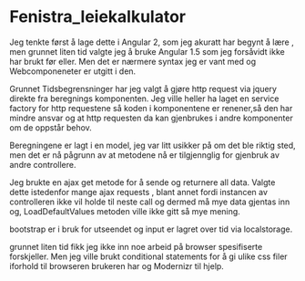 # Fenistra_leiekalkulator


Jeg tenkte først å lage dette i Angular 2, som jeg akuratt har begynt å lære , men grunnet liten tid valgte jeg å bruke Angular 1.5 som jeg forsåvidt ikke har brukt før eller. Men det er nærmere syntax jeg er vant med og Webcomponeneter er utgitt i den.

Grunnet Tidsbegrensninger har jeg valgt å gjøre http request via jquery direkte fra beregnings komponenten. Jeg ville heller ha laget en service factory for http requestene så koden i komponentene er renener,så den har mindre ansvar og at http requesten da kan gjenbrukes i andre komponenter om de oppstår behov.

Beregningene er lagt i en model, jeg var litt usikker på om det ble riktig sted, men det er nå pågrunn av at metodene nå er tilgjennglig for gjenbruk av andre controllere.

Jeg brukte en ajax get metode for å sende og returnere all data. Valgte dette istedenfor mange ajax requests , blant annet fordi instancen av controlleren ikke vil holde til neste call og dermed må mye data gjentas inn og, LoadDefaultValues metoden ville ikke gitt så mye mening.

bootstrap er i bruk for utseendet og input er lagret over tid via localstorage.

grunnet liten tid fikk jeg ikke inn noe arbeid på browser spesifiserte forskjeller. Men jeg ville brukt conditional statements for å gi ulike css filer iforhold til browseren brukeren har og Modernizr til hjelp.
